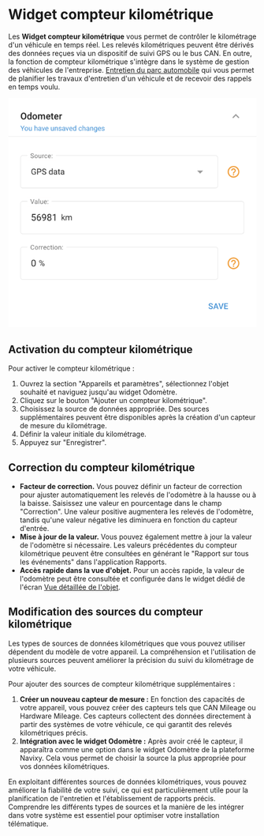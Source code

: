 # Widget compteur kilométrique

Les **Widget compteur kilométrique** vous permet de contrôler le kilométrage d'un véhicule en temps réel. Les relevés kilométriques peuvent être dérivés des données reçues via un dispositif de suivi GPS ou le bus CAN. En outre, la fonction de compteur kilométrique s'intègre dans le système de gestion des véhicules de l'entreprise. [Entretien du parc automobile](../../gestion-du-parc-automobile/maintenance.md) qui vous permet de planifier les travaux d'entretien d'un véhicule et de recevoir des rappels en temps voulu.

![](../../../guide-de-litilizateur/appareils-et-parametres/localisation-et-mouvement/attachments/image-20240815-181307.png)

## Activation du compteur kilométrique

Pour activer le compteur kilométrique :

1. Ouvrez la section "Appareils et paramètres", sélectionnez l'objet souhaité et naviguez jusqu'au widget Odomètre.
2. Cliquez sur le bouton "Ajouter un compteur kilométrique".
3. Choisissez la source de données appropriée. Des sources supplémentaires peuvent être disponibles après la création d'un capteur de mesure du kilométrage.
4. Définir la valeur initiale du kilométrage.
5. Appuyez sur "Enregistrer".

## Correction du compteur kilométrique

* **Facteur de correction.** Vous pouvez définir un facteur de correction pour ajuster automatiquement les relevés de l'odomètre à la hausse ou à la baisse. Saisissez une valeur en pourcentage dans le champ "Correction". Une valeur positive augmentera les relevés de l'odomètre, tandis qu'une valeur négative les diminuera en fonction du capteur d'entrée.
* **Mise à jour de la valeur.** Vous pouvez également mettre à jour la valeur de l'odomètre si nécessaire. Les valeurs précédentes du compteur kilométrique peuvent être consultées en générant le "Rapport sur tous les événements" dans l'application Rapports.
* **Accès rapide dans la vue d'objet.** Pour un accès rapide, la valeur de l'odomètre peut être consultée et configurée dans le widget dédié de l'écran [Vue détaillée de l'objet](../../suivi-par-gps/liste-des-objets/vue-detaillee-de-lobjet.md).

## Modification des sources du compteur kilométrique

Les types de sources de données kilométriques que vous pouvez utiliser dépendent du modèle de votre appareil. La compréhension et l'utilisation de plusieurs sources peuvent améliorer la précision du suivi du kilométrage de votre véhicule.

Pour ajouter des sources de compteur kilométrique supplémentaires :

1. **Créer un nouveau capteur de mesure :** En fonction des capacités de votre appareil, vous pouvez créer des capteurs tels que CAN Mileage ou Hardware Mileage. Ces capteurs collectent des données directement à partir des systèmes de votre véhicule, ce qui garantit des relevés kilométriques précis.
2. **Intégration avec le widget Odomètre :** Après avoir créé le capteur, il apparaîtra comme une option dans le widget Odomètre de la plateforme Navixy. Cela vous permet de choisir la source la plus appropriée pour vos données kilométriques.

En exploitant différentes sources de données kilométriques, vous pouvez améliorer la fiabilité de votre suivi, ce qui est particulièrement utile pour la planification de l'entretien et l'établissement de rapports précis. Comprendre les différents types de sources et la manière de les intégrer dans votre système est essentiel pour optimiser votre installation télématique.

